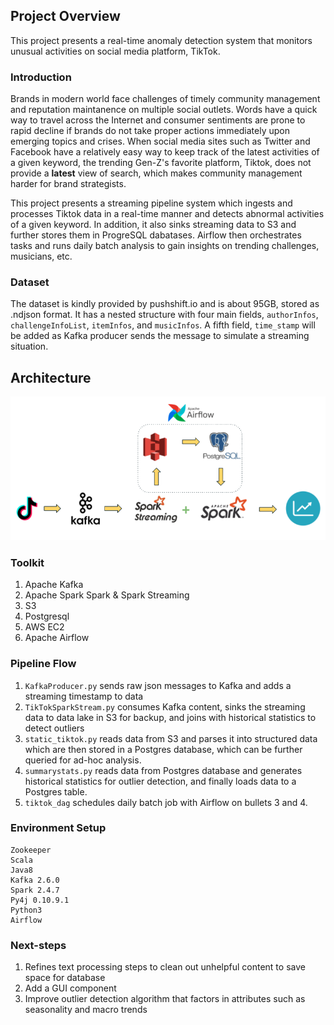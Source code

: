 ## Project Overview
This project presents a real-time anomaly detection system that monitors unusual activities on social media platform, TikTok.
### Introduction
Brands in modern world face challenges of timely community management and reputation maintanence on multiple social outlets. Words have a quick way to travel across the Internet and consumer sentiments are prone to rapid decline if brands do not take proper actions immediately upon emerging topics and crises. When social media sites such as Twitter and Facebook have a relatively easy way to keep track of the latest activities of a given keyword, the trending Gen-Z's favorite platform, Tiktok, does not provide a **latest** view of search, which makes community management harder for brand strategists.  

This project presents a streaming pipeline system which ingests and processes Tiktok data in a real-time manner and detects abnormal activities of a given keyword. In addition, it also sinks streaming data to S3 and further stores them in ProgreSQL dabatases. Airflow then orchestrates tasks and runs daily batch analysis to gain insights on trending challenges, musicians, etc.

### Dataset
The dataset is kindly provided by pushshift.io and is about 95GB, stored as .ndjson format. It has a nested structure with four main fields, `authorInfos`, `challengeInfoList`, `itemInfos`, and `musicInfos`. A fifth field, `time_stamp` will be added as Kafka producer sends the message to simulate a streaming situation. 


## Architecture
![Alt text](/image/tiktok_pipeline.png?raw=true "piepline structure")
### Toolkit
1. Apache Kafka
2. Apache Spark Spark & Spark Streaming
3. S3
4. Postgresql
5. AWS EC2
6. Apache Airflow

### Pipeline Flow
1. `KafkaProducer.py` sends raw json messages to Kafka and adds a streaming timestamp to data
2. `TikTokSparkStream.py` consumes Kafka content, sinks the streaming data to data lake in S3 for backup, and joins with historical statistics to detect outliers
3. `static_tiktok.py` reads data from S3 and parses it into structured data which are then stored in a Postgres database, which can be further queried for ad-hoc analysis.
4. `summarystats.py` reads data from Postgres database and generates historical statistics for outlier detection, and finally loads data to a Postgres table. 
5. `tiktok_dag` schedules daily batch job with Airflow on bullets 3 and 4. 


### Environment Setup 
```
Zookeeper
Scala 
Java8
Kafka 2.6.0
Spark 2.4.7
Py4j 0.10.9.1
Python3
Airflow
```

### Next-steps
1. Refines text processing steps to clean out unhelpful content to save space for database 
2. Add a GUI component 
3. Improve outlier detection algorithm that factors in attributes such as seasonality and macro trends

